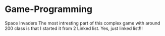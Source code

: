 # Game-Programming
Space Invaders 
The most intresting part of this complex game with around 200 class is that I started it from 2 Linked list. Yes, just linked list!!!
